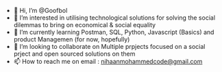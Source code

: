 - 👋 Hi, I’m @Goofbol
- 👀 I’m interested in utilising technological solutions for solving the social dilemmas to bring on economical & social equality
- 🌱 I’m currently learning Postman, SQL, Python, Javascript (Basics) and product Managemen (for now, hopefully)
- 💞️ I’m looking to collaborate on Multiple prpjects focused on a social prject and open sourced solutions on them
- 📫 How to reach me on email : nihaanmohammedcode@gmail.com

<!---
Goofbol/Goofbol is a ✨ special ✨ repository because its `README.md` (this file) appears on your GitHub profile.
You can click the Preview link to take a look at your changes.
--->
